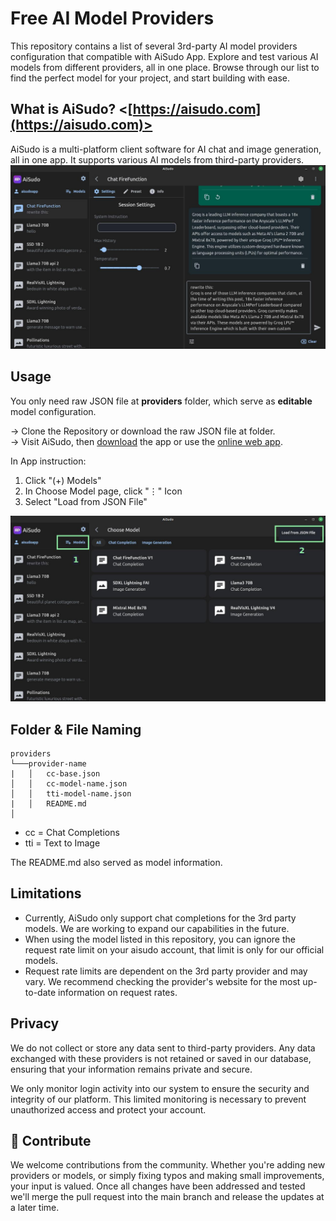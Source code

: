 
# Free AI Model Providers

This repository contains a list of several 3rd-party AI model providers configuration that compatible with AiSudo App.
Explore and test various AI models from different providers, all in one place. Browse through our list to find the perfect model for your project, and start building with ease.

## What is AiSudo? <[https://aisudo.com](https://aisudo.com)>
AiSudo is a multi-platform client software for AI chat and image generation, all in one app. It supports various AI models from third-party providers.
![Screenshot AiSudo](https://raw.githubusercontent.com/aisudoapp/ai-model-providers/main/assets/screenshot-aisudo.jpg)

## Usage
You only need raw JSON file at **providers** folder, which serve as **editable** model configuration.

-> Clone the Repository or download the raw JSON file at <providers> folder.  
-> Visit AiSudo, then [download](https://aisudo.com/) the app or use the [online web app](https://app.aisudo.com).

In App instruction:
1. Click "(+) Models"
2. In Choose Model page, click "⋮" Icon
3. Select "Load from JSON File"

![Screenshot AiSudo](https://raw.githubusercontent.com/aisudoapp/ai-model-providers/main/assets/screenshot-load-json-2.jpg)


## Folder & File Naming
```
providers
└───provider-name
|	│   cc-base.json
│   │   cc-model-name.json
│   │   tti-model-name.json
|	│   README.md
│
```

- cc = Chat Completions
- tti = Text to Image

The README.md also served as model information.

## Limitations
- Currently, AiSudo only support chat completions for the 3rd party models. We are working to expand our capabilities in the future.
- When using the model listed in this repository, you can ignore the request rate limit on your aisudo account, that limit is only for our official models.
- Request rate limits are dependent on the 3rd party provider and may vary. We recommend checking the provider's website for the most up-to-date information on request rates.


## Privacy

We do not collect or store any data sent to third-party providers. Any data exchanged with these providers is not retained or saved in our database, ensuring that your information remains private and secure.

We only monitor login activity into our system to ensure the security and integrity of our platform. This limited monitoring is necessary to prevent unauthorized access and protect your account.


## 🤝 Contribute

We welcome contributions from the community. Whether you're adding new providers or models, or simply fixing typos and making small improvements, your input is valued. Once all changes have been addressed and tested we'll merge the pull request into the main branch and release the updates at a later time.


